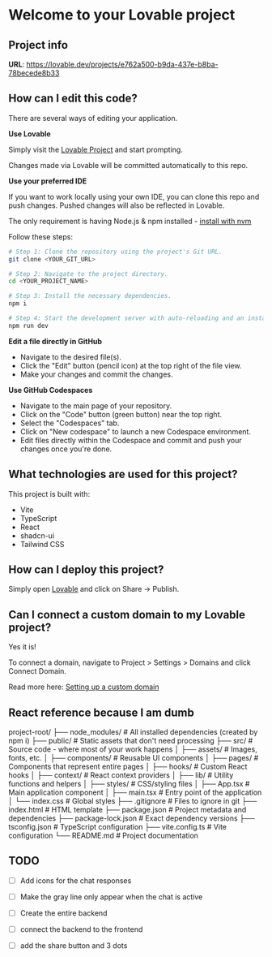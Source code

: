 # Welcome to your Lovable project

## Project info

**URL**: https://lovable.dev/projects/e762a500-b9da-437e-b8ba-78becede8b33

## How can I edit this code?

There are several ways of editing your application.

**Use Lovable**

Simply visit the [Lovable Project](https://lovable.dev/projects/e762a500-b9da-437e-b8ba-78becede8b33) and start prompting.

Changes made via Lovable will be committed automatically to this repo.

**Use your preferred IDE**

If you want to work locally using your own IDE, you can clone this repo and push changes. Pushed changes will also be reflected in Lovable.

The only requirement is having Node.js & npm installed - [install with nvm](https://github.com/nvm-sh/nvm#installing-and-updating)

Follow these steps:

```sh
# Step 1: Clone the repository using the project's Git URL.
git clone <YOUR_GIT_URL>

# Step 2: Navigate to the project directory.
cd <YOUR_PROJECT_NAME>

# Step 3: Install the necessary dependencies.
npm i

# Step 4: Start the development server with auto-reloading and an instant preview.
npm run dev
```

**Edit a file directly in GitHub**

- Navigate to the desired file(s).
- Click the "Edit" button (pencil icon) at the top right of the file view.
- Make your changes and commit the changes.

**Use GitHub Codespaces**

- Navigate to the main page of your repository.
- Click on the "Code" button (green button) near the top right.
- Select the "Codespaces" tab.
- Click on "New codespace" to launch a new Codespace environment.
- Edit files directly within the Codespace and commit and push your changes once you're done.

## What technologies are used for this project?

This project is built with:

- Vite
- TypeScript
- React
- shadcn-ui
- Tailwind CSS

## How can I deploy this project?

Simply open [Lovable](https://lovable.dev/projects/e762a500-b9da-437e-b8ba-78becede8b33) and click on Share -> Publish.

## Can I connect a custom domain to my Lovable project?

Yes it is!

To connect a domain, navigate to Project > Settings > Domains and click Connect Domain.

Read more here: [Setting up a custom domain](https://docs.lovable.dev/tips-tricks/custom-domain#step-by-step-guide)


## React reference because I am dumb

project-root/
├── node_modules/       # All installed dependencies (created by npm i)
├── public/             # Static assets that don't need processing
├── src/                # Source code - where most of your work happens
│   ├── assets/         # Images, fonts, etc.
│   ├── components/     # Reusable UI components
│   ├── pages/          # Components that represent entire pages
│   ├── hooks/          # Custom React hooks
│   ├── context/        # React context providers
│   ├── lib/            # Utility functions and helpers
│   ├── styles/         # CSS/styling files
│   ├── App.tsx         # Main application component
│   ├── main.tsx        # Entry point of the application
│   └── index.css       # Global styles
├── .gitignore          # Files to ignore in git
├── index.html          # HTML template
├── package.json        # Project metadata and dependencies
├── package-lock.json   # Exact dependency versions
├── tsconfig.json       # TypeScript configuration
├── vite.config.ts      # Vite configuration
└── README.md           # Project documentation

## TODO
- [ ] Add icons for the chat responses
- [ ] Make the gray line only appear when the chat is active
- [ ] Create the entire backend
- [ ] connect the backend to the frontend
- [ ] add the share button and 3 dots

